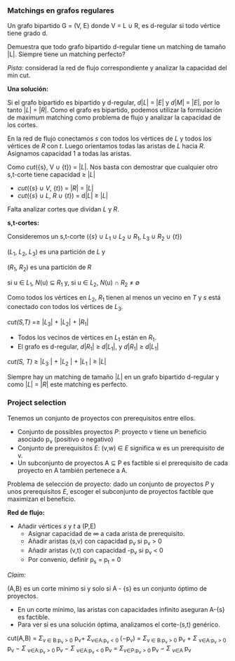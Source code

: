 ### Matchings en grafos regulares

Un grafo bipartido G = (V, E) donde V = L ∪ R, es d-regular si todo vértice tiene grado d. 

Demuestra que todo grafo bipartido d-regular tiene un matching de tamaño |L|.
Siempre tiene un matching perfecto?

*Pista:* considerad la red de flujo correspondiente y analizar la capacidad del min cut. 

**Una solución:**

Si el grafo bipartido es bipartido y d-regular, *d*|*L*| = |*E*| y *d*|*M*| = |*E*|, por lo tanto |*L*| = |*R*|.
Como el grafo es bipartido, podemos utilizar la formulación de maximum matching como problema de flujo y analizar la capacidad de los cortes.

En la red de flujo conectamos *s* con todos los vértices de *L* y todos los vértices de *R* con *t*. 
Luego orientamos todas las aristas de *L* hacia *R*. Asignamos capacidad 1 a todas las aristas. 

Como *cut*({s}, V ∪ {t}) = |*L*|. Nos basta con demostrar que cualquier otro s,t-corte tiene capacidad $\geq$ |*L*|
- *cut*({*s*} ∪ *V*, {*t*}) = |*R*| = |*L*|
- *cut*({*s*} ∪ *L*, *R* ∪ {*t*}) = d|*L*| $\geq$ |*L*|

Falta analizar cortes que dividan *L* y *R*.

**s,t-cortes:**

Consideremos un s,t-corte ({*s*} ∪ *L*<sub>1</sub> ∪ *L*<sub>2</sub> ∪ *R*<sub>1</sub>, *L*<sub>3</sub> ∪ *R*<sub>2</sub> ∪ {*t*})

(*L*<sub>1</sub>, *L*<sub>2</sub>, *L*<sub>3</sub>) es una partición de *L* y 

(*R*<sub>1</sub>, *R*<sub>2</sub>) es una partición de *R*

si u ∈ *L*<sub>1</sub>, *N*(u) ⊆ *R*<sub>1</sub> y, si u ∈ *L*<sub>2</sub>, *N*(u) ∩ *R*<sub>2</sub> $\neq$ ∅

Como todos los vértices en *L*<sub>2</sub>, *R*<sub>1</sub> tienen al menos un vecino en *T* y *s* está conectado con todos los vértices de *L*<sub>3</sub>.

*cut(S,T)* =≥ |*L*<sub>3</sub>| + |*L*<sub>2</sub>| + |*R*<sub>1</sub>|

- Todos los vecinos de vértices en *L*<sub>1</sub> están en *R*<sub>1</sub>. 
- El grafo es d-regular, *d*|*R*<sub>1</sub>| $\geq$ *d*|*L*<sub>1</sub>|, y *d*|*R*<sub>1</sub>| $\geq$ *d*|*L*<sub>1</sub>|

*cut(S, T)* $\geq$ |*L*<sub>3</sub> | + |*L*<sub>2</sub> | + |*L*<sub>1</sub> | ≥ |*L*|

Siempre hay un matching de tamaño |*L*| en un grafo bipartido d-regular y como |*L*| = |*R*| este matching es perfecto.

### Project selection

Tenemos un conjunto de proyectos con prerequisitos entre ellos.
- Conjunto de possibles proyectos *P*: proyecto v tiene un beneficio asociado p<sub>v</sub> (positivo o negativo)
- Conjunto de prerequisitos *E*: (v,w) ∈ *E* significa w es un prerequisito de v. 
- Un subconjunto de proyectos A ⊆ P es factible si el prerequisito de cada proyecto en A también pertenece a A. 

Problema de selección de proyecto: dado un conjunto de proyectos *P* y unos prerequisitos *E*, escoger el subconjunto de proyectos factible que maximizan el beneficio. 

**Red de flujo:**

- Añadir vértices *s* y *t* a (P,E)
  -  Asignar capacidad de $\infty$ a cada arista de prerequisito. 
  - Añadir aristas (s,v) con capacidad p<sub>v</sub> si p<sub>v</sub> > 0
  - Añadir aristas (v,t) con capacidad -p<sub>v</sub> si p<sub>v</sub> < 0
  - Por convenio, definir p<sub>s</sub> = p<sub>t</sub> = 0
  
*Claim:*

(A,B) es un corte mínimo si y solo si A - {s} es un conjunto óptimo de proyectos. 
- En un corte mínimo, las aristas con capacidades infinito aseguran A-{s} es factible. 
- Para ver si es una solución óptima, analizamos el corte-(s,t) genérico. 

cut(A,B) = $\Sigma$<sub>v ∈ B:p<sub>v</sub> > 0</sub> p<sub>v</sub>+ $\Sigma$<sub>v∈A:p<sub>v</sub> < 0 </sub> (−p<sub>v</sub>)
= $\Sigma$<sub>v ∈ B:p<sub>v</sub> > 0</sub> p<sub>v</sub> + $\Sigma$ <sub>v∈A:p<sub>v</sub> > 0 </sub> p<sub>v</sub> − $\Sigma$ <sub>v∈A:p<sub>v</sub> > 0 </sub> p<sub>v</sub> − $\Sigma$ <sub>v∈A:p<sub>v</sub> < 0 </sub> p<sub>v</sub>
= $\Sigma$<sub>v∈P:p<sub>v</sub> > 0 </sub> p<sub>v</sub> − $\Sigma$ <sub>v∈A </sub> p<sub>v</sub>
